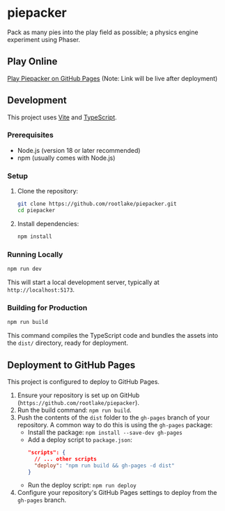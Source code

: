 # piepacker

Pack as many pies into the play field as possible; a physics engine experiment using Phaser.

## Play Online

[Play Piepacker on GitHub Pages](https://rootlake.github.io/piepacker/) (Note: Link will be live after deployment)

## Development

This project uses [Vite](https://vitejs.dev/) and [TypeScript](https://www.typescriptlang.org/).

### Prerequisites

*   Node.js (version 18 or later recommended)
*   npm (usually comes with Node.js)

### Setup

1.  Clone the repository:
    ```bash
    git clone https://github.com/rootlake/piepacker.git
    cd piepacker
    ```
2.  Install dependencies:
    ```bash
    npm install
    ```

### Running Locally

```bash
npm run dev
```

This will start a local development server, typically at `http://localhost:5173`.

### Building for Production

```bash
npm run build
```

This command compiles the TypeScript code and bundles the assets into the `dist/` directory, ready for deployment.

## Deployment to GitHub Pages

This project is configured to deploy to GitHub Pages.

1.  Ensure your repository is set up on GitHub (`https://github.com/rootlake/piepacker`).
2.  Run the build command: `npm run build`.
3.  Push the contents of the `dist` folder to the `gh-pages` branch of your repository. A common way to do this is using the `gh-pages` package:
    *   Install the package: `npm install --save-dev gh-pages`
    *   Add a deploy script to `package.json`:
        ```json
        "scripts": {
          // ... other scripts
          "deploy": "npm run build && gh-pages -d dist"
        }
        ```
    *   Run the deploy script: `npm run deploy`
4.  Configure your repository's GitHub Pages settings to deploy from the `gh-pages` branch. 